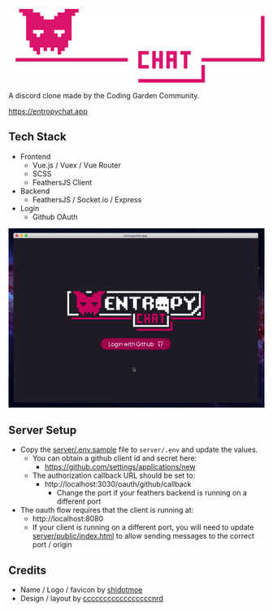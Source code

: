![entropychat.app](assets/logo.png)

A discord clone made by the Coding Garden Community.

https://entropychat.app

## Tech Stack

* Frontend
  * Vue.js / Vuex / Vue Router
  * SCSS
  * FeathersJS Client
* Backend
  * FeathersJS / Socket.io / Express
* Login
  * Github OAuth

![demo](assets/demo.gif)

## Server Setup

* Copy the [server/.env.sample](server/.env.sample) file to `server/.env` and update the values.
  * You can obtain a github client id and secret here:
    * https://github.com/settings/applications/new
  * The authorization callback URL should be set to:
    * http://localhost:3030/oauth/github/callback
      * Change the port if your feathers backend is running on a different port
* The oauth flow requires that the client is running at:
  * http://localhost:8080
  * If your client is running on a different port, you will need to update [server/public/index.html](server/public/index.html) to allow sending messages to the correct port / origin

## Credits

* Name / Logo / favicon by [shidotmoe](https://github.com/ShiDotMoe)
* Design / layout by [cccccccccccccccccnrd](https://github.com/cccccccccccccccccnrd)
